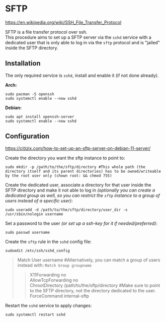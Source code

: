 # SFTP
  
https://en.wikipedia.org/wiki/SSH_File_Transfer_Protocol  
  
SFTP is a file transfer protocol over ssh.  
This procedure aims to set up a SFTP server via the `sshd` service with a dedicated user that is only able to log in via the `sftp` protocol and is "jailed" inside the SFTP directory.  
  

## Installation

The only required service is `sshd`, install and enable it (if not done already).  

**Arch:** 

```
sudo pacman -S openssh
sudo systemctl enable --now sshd
```
  
**Debian:**

```
sudo apt install openssh-server
sudo systemctl enable --now sshd
```

## Configuration

https://citizix.com/how-to-set-up-an-sftp-server-on-debian-11-server/  
  
Create the directory you want the sftp instance to point to:  
```
sudo mkdir -p /path/to/the/sftp/directory #This whole path (the directory itself and its parent directories) has to be owned/writeable by the root user only (chown root: && chmod 755)
```
  
Create the dedicated user, associate a directory for that user inside the SFTP directory and make it not able to log in *(optionally you can create a dedicated group as well, so you can restrict the `sftp` instance to a group of users instead of a specific user)*:   
```
sudo useradd -d /path/to/the/sftp/directory/user_dir -s /usr/sbin/nologin username
```
  
Set a password to the user *(or set up a ssh-key for it if needed/preferred)*:  
```
sudo passwd username
```
  
Create the `sftp` rule in the `sshd` config file:  
```
sudoedit /etc/ssh/sshd_config
```
  
> Match User username #Alternatively, you can match a group of users instead with: `Match Group groupname`  
> > X11Forwarding no  
> > AllowTcpForwarding no  
> > ChrootDirectory /path/to/the/sftp/directory #Make sure to point to the SFTP directory, not the directory dedicated to the user.  
> > ForceCommand internal-sftp  
  
Restart the `sshd` service to apply changes:  
```
sudo systemctl restart sshd
```
